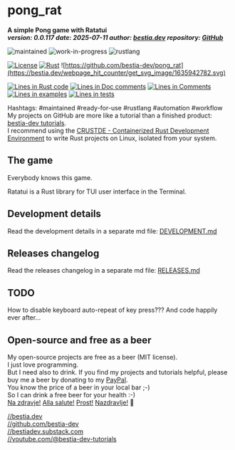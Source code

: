 <!-- markdownlint-disable MD041 -->
[//]: # (auto_md_to_doc_comments segment start A)

# pong_rat

[//]: # (auto_cargo_toml_to_md start)

**A simple Pong game with Ratatui**  
***version: 0.0.117 date: 2025-07-11 author: [bestia.dev](https://bestia.dev) repository: [GitHub](https://github.com/bestia-dev/pong_rat)***

 ![maintained](https://img.shields.io/badge/maintained-green)
 ![work-in-progress](https://img.shields.io/badge/work_in_progress-yellow)
 ![rustlang](https://img.shields.io/badge/rustlang-orange)

[//]: # (auto_cargo_toml_to_md end)

  [![License](https://img.shields.io/badge/license-MIT-blue.svg)](https://github.com/bestia-dev/pong_rat/blob/main/LICENSE)
  [![Rust](https://github.com/bestia-dev/pong_rat/workflows/rust_fmt_auto_build_test/badge.svg)](https://github.com/bestia-dev/pong_rat/)
  ![https://github.com/bestia-dev/pong_rat](https://bestia.dev/webpage_hit_counter/get_svg_image/1635942782.svg)

[//]: # (auto_lines_of_code start)
[![Lines in Rust code](https://img.shields.io/badge/Lines_in_Rust-364-green.svg)](https://github.com/bestia-dev/pong_rat/)
[![Lines in Doc comments](https://img.shields.io/badge/Lines_in_Doc_comments-6-blue.svg)](https://github.com/bestia-dev/pong_rat/)
[![Lines in Comments](https://img.shields.io/badge/Lines_in_comments-24-purple.svg)](https://github.com/bestia-dev/pong_rat/)
[![Lines in examples](https://img.shields.io/badge/Lines_in_examples-0-yellow.svg)](https://github.com/bestia-dev/pong_rat/)
[![Lines in tests](https://img.shields.io/badge/Lines_in_tests-0-orange.svg)](https://github.com/bestia-dev/pong_rat/)

[//]: # (auto_lines_of_code end)

Hashtags: #maintained #ready-for-use #rustlang #automation #workflow  
My projects on GitHub are more like a tutorial than a finished product: [bestia-dev tutorials](https://github.com/bestia-dev/tutorials_rust_wasm).  
I recommend using the [CRUSTDE - Containerized Rust Development Environment](https://github.com/CRUSTDE-ContainerizedRustDevEnv/crustde_cnt_img_pod) to write Rust projects on Linux, isolated from your system.  

## The game

Everybody knows this game.

Ratatui is a Rust library for TUI user interface in the Terminal.

## Development details

Read the development details in a separate md file:
[DEVELOPMENT.md](DEVELOPMENT.md)

## Releases changelog

Read the releases changelog in a separate md file:
[RELEASES.md](RELEASES.md)

## TODO

How to disable keyboard auto-repeat of key press???
And code happily ever after...

## Open-source and free as a beer

My open-source projects are free as a beer (MIT license).  
I just love programming.  
But I need also to drink. If you find my projects and tutorials helpful, please buy me a beer by donating to my [PayPal](https://paypal.me/LucianoBestia).  
You know the price of a beer in your local bar ;-)  
So I can drink a free beer for your health :-)  
[Na zdravje!](https://translate.google.com/?hl=en&sl=sl&tl=en&text=Na%20zdravje&op=translate) [Alla salute!](https://dictionary.cambridge.org/dictionary/italian-english/alla-salute) [Prost!](https://dictionary.cambridge.org/dictionary/german-english/prost) [Nazdravlje!](https://matadornetwork.com/nights/how-to-say-cheers-in-50-languages/) 🍻

[//bestia.dev](https://bestia.dev)  
[//github.com/bestia-dev](https://github.com/bestia-dev)  
[//bestiadev.substack.com](https://bestiadev.substack.com)  
[//youtube.com/@bestia-dev-tutorials](https://youtube.com/@bestia-dev-tutorials)  

[//]: # (auto_md_to_doc_comments segment end A)
